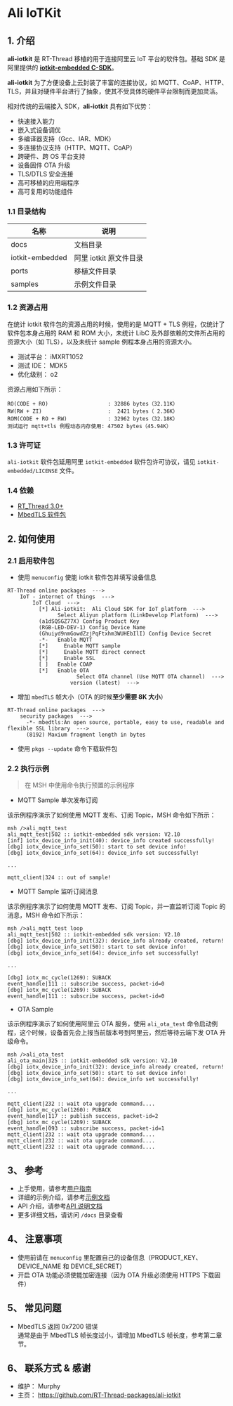 # Ali IoTKit

## 1. 介绍

**ali-iotkit** 是 RT-Thread 移植的用于连接阿里云 IoT 平台的软件包。基础 SDK 是阿里提供的 [**iotkit-embedded C-SDK**](https://github.com/aliyun/iotkit-embedded)。

**ali-iotkit** 为了方便设备上云封装了丰富的连接协议，如 MQTT、CoAP、HTTP、TLS，并且对硬件平台进行了抽象，使其不受具体的硬件平台限制而更加灵活。

相对传统的云端接入 SDK，**ali-iotkit** 具有如下优势：

- 快速接入能力
- 嵌入式设备调优
- 多编译器支持（Gcc、IAR、MDK）
- 多连接协议支持（HTTP、MQTT、CoAP）
- 跨硬件、跨 OS 平台支持
- 设备固件 OTA 升级
- TLS/DTLS 安全连接
- 高可移植的应用端程序
- 高可复用的功能组件

### 1.1 目录结构

| 名称            | 说明 |
| ----            | ---- |
| docs            | 文档目录 |
| iotkit-embedded | 阿里 iotkit 原文件目录 |
| ports            | 移植文件目录 |
| samples         | 示例文件目录 |

### 1.2 资源占用

在统计 iotkit 软件包的资源占用的时候，使用的是 MQTT + TLS 例程，仅统计了软件包本身占用的 RAM 和 ROM 大小，未统计 LibC 及外部依赖的文件所占用的资源大小（如 TLS），以及未统计 sample 例程本身占用的资源大小。

- 测试平台： iMXRT1052
- 测试 IDE： MDK5
- 优化级别： o2

资源占用如下所示：

```
RO(CODE + RO)                   : 32886 bytes（32.11K）
RW(RW + ZI)                     :  2421 bytes（ 2.36K）
ROM(CODE + RO + RW)             : 32962 bytes（32.18K）
测试运行 mqtt+tls 例程动态内存使用: 47502 bytes（45.94K）
```


### 1.3 许可证

`ali-iotkit` 软件包延用阿里 `iotkit-embedded` 软件包许可协议，请见 `iotkit-embedded/LICENSE` 文件。

### 1.4 依赖

- [RT_Thread 3.0+](https://github.com/RT-Thread/rt-thread/releases/tag/v3.0.4)
- [MbedTLS 软件包](https://github.com/RT-Thread-packages/mbedtls)

## 2. 如何使用

### 2.1 启用软件包

- 使用 `menuconfig` 使能 iotkit 软件包并填写设备信息

```shell
RT-Thread online packages  --->
    IoT - internet of things  --->
        IoT Cloud  --->
          [*] Ali-iotkit:  Ali Cloud SDK for IoT platform  --->
                Select Aliyun platform (LinkDevelop Platform)  --->
          (a1dSQSGZ77X) Config Product Key
          (RGB-LED-DEV-1) Config Device Name
          (Ghuiyd9nmGowdZzjPqFtxhm3WUHEbIlI) Config Device Secret
          -*-   Enable MQTT
          [*]     Enable MQTT sample
          [*]     Enable MQTT direct connect
          [*]     Enable SSL
          [ ]   Enable COAP
          [*]   Enable OTA
                      Select OTA channel (Use MQTT OTA channel)  --->
                    version (latest)  --->
```

- 增加 `mbedTLS` 帧大小（OTA 的时候**至少需要 8K 大小**）

```shell
RT-Thread online packages  --->
    security packages  --->
      -*- mbedtls:An open source, portable, easy to use, readable and flexible SSL library  --->
      (8192) Maxium fragment length in bytes
```

- 使用 `pkgs --update` 命令下载软件包

### 2.2 执行示例

> 在 MSH 中使用命令执行预置的示例程序

- MQTT Sample 单次发布订阅

该示例程序演示了如何使用 MQTT 发布、订阅 Topic，MSH 命令如下所示：

```shell
msh />ali_mqtt_test
ali_mqtt_test|502 :: iotkit-embedded sdk version: V2.10
[inf] iotx_device_info_init(40): device_info created successfully!
[dbg] iotx_device_info_set(50): start to set device info!
[dbg] iotx_device_info_set(64): device_info set successfully!

...

mqtt_client|324 :: out of sample!
```

- MQTT Sample 监听订阅消息

该示例程序演示了如何使用 MQTT 发布、订阅 Topic，并一直监听订阅 Topic 的消息，MSH 命令如下所示：

```shell
msh />ali_mqtt_test loop
ali_mqtt_test|502 :: iotkit-embedded sdk version: V2.10
[dbg] iotx_device_info_init(32): device_info already created, return!
[dbg] iotx_device_info_set(50): start to set device info!
[dbg] iotx_device_info_set(64): device_info set successfully!

...

[dbg] iotx_mc_cycle(1269): SUBACK
event_handle|111 :: subscribe success, packet-id=0
[dbg] iotx_mc_cycle(1269): SUBACK
event_handle|111 :: subscribe success, packet-id=0
```

- OTA Sample

该示例程序演示了如何使用阿里云 OTA 服务，使用 `ali_ota_test` 命令启动例程，这个时候，设备首先会上报当前版本号到阿里云，然后等待云端下发 OTA 升级命令。

```shell
msh />ali_ota_test
ali_ota_main|325 :: iotkit-embedded sdk version: V2.10
[dbg] iotx_device_info_init(32): device_info already created, return!
[dbg] iotx_device_info_set(50): start to set device info!
[dbg] iotx_device_info_set(64): device_info set successfully!

...

mqtt_client|232 :: wait ota upgrade command....
[dbg] iotx_mc_cycle(1260): PUBACK
event_handle|117 :: publish success, packet-id=2
[dbg] iotx_mc_cycle(1269): SUBACK
event_handle|093 :: subscribe success, packet-id=1
mqtt_client|232 :: wait ota upgrade command....
mqtt_client|232 :: wait ota upgrade command....
mqtt_client|232 :: wait ota upgrade command....
```

## 3、 参考

- 上手使用，请参考[用户指南](docs/user-guide.md)
- 详细的示例介绍，请参考[示例文档](docs/samples.md)
- API 介绍，请参考[API 说明文档](docs/api.md)
- 更多详细文档，请访问 `/docs` 目录查看

## 4、 注意事项

- 使用前请在 `menuconfig` 里配置自己的设备信息（PRODUCT_KEY、DEVICE_NAME 和 DEVICE_SECRET）
- 开启 OTA 功能必须使能加密连接（因为 OTA 升级必须使用 HTTPS 下载固件）

## 5、 常见问题

- MbedTLS 返回 0x7200 错误  
  通常是由于 MbedTLS 帧长度过小，请增加 MbedTLS 帧长度，参考第二章节。

## 6、 联系方式 & 感谢

- 维护： Murphy
- 主页： https://github.com/RT-Thread-packages/ali-iotkit